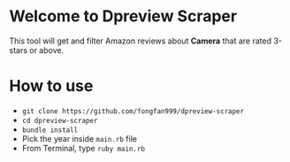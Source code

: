 # Welcome to Dpreview Scraper
This tool will get and filter Amazon reviews about **Camera** that are rated 3-stars or above.

# How to use
- `git clone https://github.com/fongfan999/dpreview-scraper`
- `cd dpreview-scraper`
- `bundle install`
- Pick the year inside `main.rb` file
- From Terminal, type `ruby main.rb`
